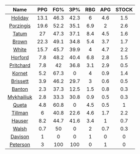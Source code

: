 |                                     Name                                     |  PPG  |  FG%  |  3P%  |  RBG  |  APG  |  STOCK  |
|:----------------------------------------------------------------------------:|:-----:|:-----:|:-----:|:-----:|:-----:|:-------:|
|      [Holiday](https://www.espn.com/nba/player/_/id/3995/jrue-holiday)       | 13.1  | 46.3  | 42.3  |   6   |  4.6  |   1.5   |
| [Porzingis](https://www.espn.com/nba/player/_/id/3102531/kristaps-porzingis) | 19.6  | 52.2  | 35.1  |  6.9  |   2   |   2.6   |
|      [Tatum](https://www.espn.com/nba/player/_/id/4065648/jayson-tatum)      |  27   | 47.3  | 37.1  |  8.4  |  4.5  |   1.6   |
|      [Brown](https://www.espn.com/nba/player/_/id/3917376/jaylen-brown)      | 22.3  | 49.1  | 34.8  |  5.4  |  3.7  |   1.7   |
|     [White](https://www.espn.com/nba/player/_/id/3078576/derrick-white)      | 15.7  | 45.7  | 39.9  |   4   |  4.7  |   2.2   |
|       [Horford](https://www.espn.com/nba/player/_/id/3213/al-horford)        |  7.8  | 48.2  | 40.4  |  6.8  |  2.8  |   1.5   |
|  [Pritchard](https://www.espn.com/nba/player/_/id/4066354/payton-pritchard)  |  7.8  |  42   | 36.8  |  3.1  |  2.9  |   0.5   |
|      [Kornet](https://www.espn.com/nba/player/_/id/3064560/luke-kornet)      |  5.2  | 67.3  |   0   |   4   |  0.9  |   1.4   |
|   [Brissett](https://www.espn.com/nba/player/_/id/4278031/oshae-brissett)    |  3.9  | 46.2  | 29.7  |   3   |  0.6  |   0.5   |
|     [Banton](https://www.espn.com/nba/player/_/id/4397885/dalano-banton)     |  2.3  | 37.3  | 12.5  |  1.5  |  0.8  |   0.3   |
|  [Mykhailiuk](https://www.espn.com/nba/player/_/id/3133602/svi-mykhailiuk)   |  2.8  | 33.3  | 30.8  |  0.9  |  0.5  |   0.3   |
|     [Queta](https://www.espn.com/nba/player/_/id/4397424/neemias-queta)      |  4.8  | 60.8  |   0   |  4.5  |  0.5  |    1    |
|    [Tillman](https://www.espn.com/nba/player/_/id/4277964/xavier-tillman)    |   6   | 40.8  | 22.6  |  4.6  |  1.7  |   2.2   |
|      [Hauser](https://www.espn.com/nba/player/_/id/4065804/sam-hauser)       |  8.2  | 44.7  | 41.6  |  3.4  |   1   |   0.7   |
|      [Walsh](https://www.espn.com/nba/player/_/id/4683689/jordan-walsh)      |  0.7  |  50   |   0   |   2   |  0.7  |   0.3   |
|      [Davison](https://www.espn.com/nba/player/_/id/4576085/jd-davison)      |   1   |   0   |   0   |   1   |   0   |    0    |
|    [Peterson](https://www.espn.com/nba/player/_/id/4397689/drew-peterson)    |   3   |  100  |  100  |   0   |   1   |    0    |
